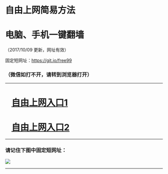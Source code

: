 ﻿# 自由上网简易方法

# 电脑、手机一键翻墙

（2017/10/09 更新，网址有效）

固定短网址：https://git.io/free99

### （微信如打不开，请转到浏览器打开）


***





# &nbsp;&nbsp; <a href="http://ft2415316803.fwq-tz-1001.info/fwqtz01.html?t=100900127430 " target="_blank">自由上网入口1</a>
# &nbsp;&nbsp; <a href="http://ft1701630405.fwq-tz-1002.info/fwqtz02.html?t=100900110027 " target="_blank">自由上网入口2</a>
***

### 请记住下图中固定短网址：

<img src="https://s3-us-west-2.amazonaws.com/fwq-1001/yjfq-20170905okok.png" /> 


***

